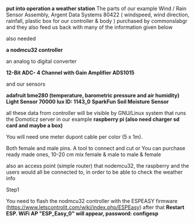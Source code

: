 **put into operation a weather station** 
The parts of our example Wind / Rain Sensor Assembly, Argent Data Systems 80422
( windspeed, wind direction, rainfall, plastic box for our controller & body ) purchased 
by commonslabgr and they also feed us back with many of the information given below

also needed

**a nodmcu32 controller**

an analog to digital converter

**12-Bit ADC- 4 Channel with Gain Amplifier ADS1015**

and our sensors

**adafruit bme280 (temperature, barometric pressure and air humidity)**
**Light Sensor 70000 lux ID: 1143_0**
**SparkFun Soil Moisture Sensor**

all these data from controller will be visible by GNU/Linux system that runs the Domoticz server
in our example 
**raspberry pi (also need charger sd card and maybe a box)**

You will need one meter dupont cable per color (5 x 1m).

Both female and male pins. 
A tool to connect and cut 
or 
You can purchase ready made ones, 10-20 cm mix female & male to male & female

also an access point (simple router)  that nodemcu32, the raspberry and the users would all be connected to, in order to be able to check the weather info 

Step1

You need to flash the nodmcu32 controller with the ESPEASY firmware (https://www.letscontrolit.com/wiki/index.php/ESPEasy)
after that
**Restart ESP. WiFi AP "ESP_Easy_0" will appear, password: configesp** 

